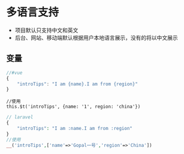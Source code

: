 # 多语言支持
- 项目默认只支持中文和英文
- 后台、网站、移动端默认根据用户本地语言展示，没有的将以中文展示

## 变量

```js
//#vue
{
    "introTips": "I am {name}.I am from {region}"
}

```
```vue
//使用
this.$t('introTips', {name: '1', region: 'china'})
```
```php
// laravel
{
    "introTips": "I am :name.I am from :region"
}
//使用
__('introTips',['name'=>'Gopal一号','region'=>'China'])
```
